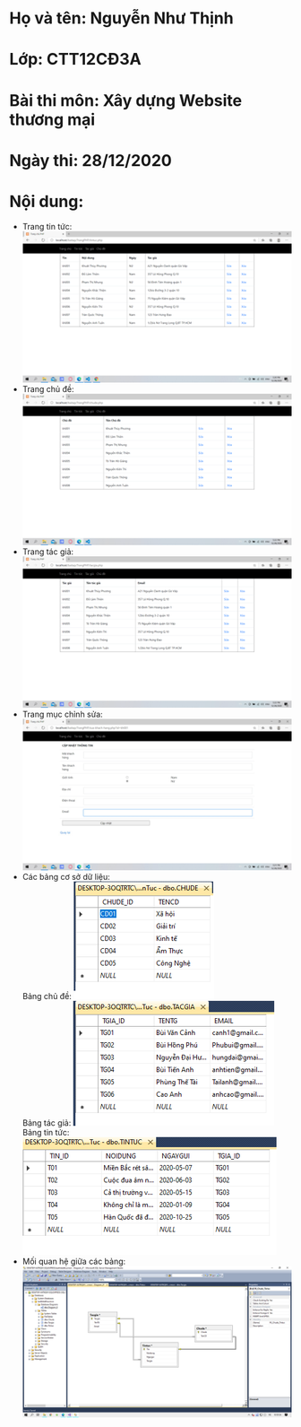 # Họ và tên: Nguyễn Như Thịnh
# Lớp: CTT12CĐ3A
# Bài thi môn: Xây dựng Website thương mại
# Ngày thi: 28/12/2020
# Nội dung:
- Trang tin tức:
![Image](TT.png)
- Trang chủ đề:
![Image](CD.png)
- Trang tác giả:
![Image](TG.png)
- Trang mục chỉnh sửa:
![Image](chinhsua1.jpg)
- Các bảng cơ sở dữ liệu:
<br>Bảng chủ đề:
![Image](chude.png)<br>
Bảng tác giả:
![Image](tacgia.png)<br>
Bảng tin tức:
![Image](tintuc.png)
- Mối quan hệ giữa các bảng:
![Image](repo.png)
